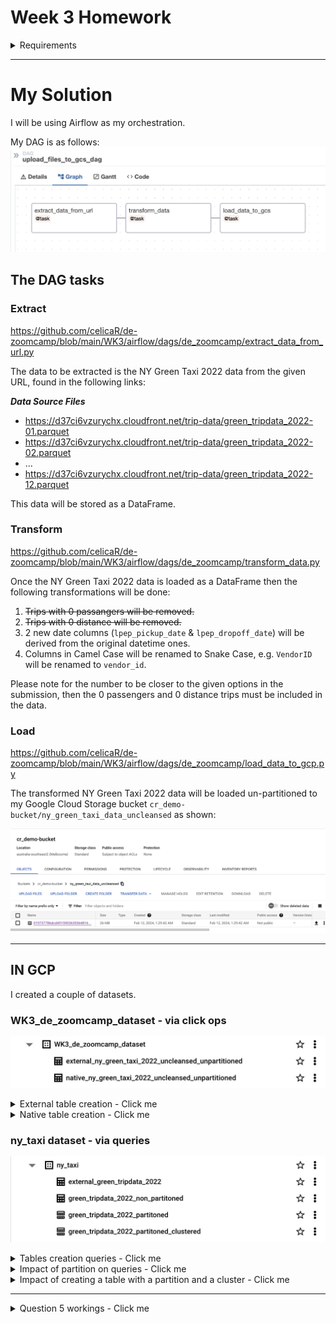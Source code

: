 # Week 3 Homework

<details>
  <summary>Requirements</summary>

### Requirements

ATTENTION: At the end of the submission form, you will be required to include a link to your GitHub repository or other public code-hosting site. This repository should contain your code for solving the homework. If your solution includes code that is not in file format (such as SQL queries or shell commands), please include these directly in the README file of your repository.

**Important Note:**

For this homework we will be using the 2022 Green Taxi Trip Record Parquet Files from the New York City Taxi Data found here:

https://www.nyc.gov/site/tlc/about/tlc-trip-record-data.page

If you are using orchestration such as Mage, Airflow or Prefect do not load the data into Big Query using the orchestrator.

Stop with loading the files into a bucket.

NOTE: You will need to use the PARQUET option files when creating an External Table

**SETUP:**

Create an external table using the Green Taxi Trip Records Data for 2022.

Create a table in BQ using the Green Taxi Trip Records for 2022 (do not partition or cluster this table).
</details>

---

# My Solution

I will be using Airflow as my orchestration.

My DAG is as follows:
![Alt text](./images/DAG.jpg "DAG Graph")

## The DAG tasks

### Extract

https://github.com/celicaR/de-zoomcamp/blob/main/WK3/airflow/dags/de_zoomcamp/extract_data_from_url.py

The data to be extracted is the NY Green Taxi 2022 data from the given URL, found in the following links:

***Data Source Files***
- https://d37ci6vzurychx.cloudfront.net/trip-data/green_tripdata_2022-01.parquet
- https://d37ci6vzurychx.cloudfront.net/trip-data/green_tripdata_2022-02.parquet
- ...
- https://d37ci6vzurychx.cloudfront.net/trip-data/green_tripdata_2022-12.parquet

This data will be stored as a DataFrame.

### Transform

https://github.com/celicaR/de-zoomcamp/blob/main/WK3/airflow/dags/de_zoomcamp/transform_data.py

Once the NY Green Taxi 2022 data is loaded as a DataFrame then the following transformations will be done:
1. ~~Trips with 0 passangers will be removed.~~
1. ~~Trips with 0 distance will be removed.~~
1. 2 new date columns (`lpep_pickup_date` & `lpep_dropoff_date`) will be derived from the original datetime ones.
1. Columns in Camel Case will be renamed to Snake Case, e.g. `VendorID` will be renamed to `vendor_id`.

Please note for the number to be closer to the given options in the submission, then the 0 passengers and 0 distance trips must be included in the data.

### Load

https://github.com/celicaR/de-zoomcamp/blob/main/WK3/airflow/dags/de_zoomcamp/load_data_to_gcp.py

The transformed NY Green Taxi 2022 data will be loaded un-partitioned to my Google Cloud Storage bucket `cr_demo-bucket/ny_green_taxi_data_uncleansed` as shown:

![Alt text](./images/bucket.jpg "bucket")

---

## IN GCP

I created a couple of datasets.

### WK3_de_zoomcamp_dataset - via click ops

![Alt text](./images/click-ops.jpg "WK3_de_zoomcamp_dataset")

<details>
  <summary>External table creation - Click me</summary>

##### External table

![Alt text](./images/external.jpg "external")
![Alt text](./images/external-2.jpg "external-2")
![Alt text](./images/external-3.jpg "external-3")
</details>

<details>
  <summary>Native table creation - Click me</summary>

##### Native/Materialzed table

![Alt text](./images/materialized.jpg "materialized")
![Alt text](./images/materialized-2.jpg "materialized-2")
![Alt text](./images/materialized-3.jpg "materialized-3")
</details>

### ny_taxi dataset - via queries

![Alt text](./images/queries.jpg "ny_taxi")

<details>
  <summary>Tables creation queries - Click me</summary>

``` sql
-- Creating external table referring to gcs path
CREATE OR REPLACE EXTERNAL TABLE `ny_taxi.external_green_tripdata_2022`
OPTIONS (
  format = 'parquet',
  uris = ['gs://cr_demo-bucket/ny_green_taxi_data_uncleansed/019737786dcd4515903635364816fba2-0.parquet']
);

-- Check green trip data 
-- This query will process 0 B when run
SELECT * FROM ny_taxi.external_green_tripdata_2022 limit 10;

-- Create a non partitioned table from external table 
-- This query will process 0 B when run
CREATE OR REPLACE TABLE ny_taxi.green_tripdata_2022_non_partitoned AS
SELECT * FROM ny_taxi.external_green_tripdata_2022;

-- Create a partitioned table from external table 
-- This query will process 0 B when run
CREATE OR REPLACE TABLE ny_taxi.green_tripdata_2022_partitoned
PARTITION BY
  DATE(lpep_pickup_datetime) AS
SELECT * FROM ny_taxi.external_green_tripdata_2022;
```
</details>

<details>
  <summary>Impact of partition on queries - Click me</summary>

``` sql
-- This query will process 12.82 MB when run.
SELECT DISTINCT(pulocation_id)
FROM ny_taxi.green_tripdata_2022_non_partitoned
WHERE DATE(lpep_pickup_datetime) BETWEEN '2022-06-01' AND '2022-06-30';

-- This query will process 1.12 MB when run.
SELECT DISTINCT(pulocation_id)
FROM ny_taxi.green_tripdata_2022_partitoned
WHERE DATE(lpep_pickup_datetime) BETWEEN '2022-06-01' AND '2022-06-30';

-- Let's look into the partitions
-- This query will process 10 MB when run.
SELECT table_name, partition_id, total_rows
FROM `ny_taxi.INFORMATION_SCHEMA.PARTITIONS`
WHERE table_name = 'green_tripdata_2022_partitoned'
ORDER BY total_rows DESC;
```
</details>

<details>
  <summary>Impact of creating a table with a partition and a cluster - Click me</summary>

``` sql
-- This query will process 0 B when run.
CREATE OR REPLACE TABLE ny_taxi.green_tripdata_2022_partitoned_clustered
PARTITION BY DATE(lpep_pickup_datetime)
CLUSTER BY pulocation_id AS
SELECT * FROM ny_taxi.external_green_tripdata_2022;

-- This query will process 7.28 MB when run.
SELECT count(*) as trips
FROM ny_taxi.green_tripdata_2022_partitoned
WHERE DATE(lpep_pickup_datetime) BETWEEN '2022-06-01' AND '2022-12-31'
  AND pulocation_id=1;

-- This query will process 1.14 MB when run.
SELECT count(*) as trips
FROM ny_taxi.green_tripdata_2022_partitoned_clustered
WHERE DATE(lpep_pickup_datetime) BETWEEN '2022-06-01' AND '2022-12-31'
  AND pulocation_id=1;
```
</details>

---
<details>
  <summary>Question 5 workings - Click me</summary>

``` sql
-- Write a query to retrieve the distinct PULocationID between lpep_pickup_datetime 06/01/2022 and 06/30/2022 (inclusive)

SELECT DISTINCT(pulocation_id) as trips
FROM ny_taxi.green_tripdata_2022_partitoned_clustered
WHERE DATE(lpep_pickup_datetime) BETWEEN '2022-06-01' AND '2022-06-30';


-- Use the materialized table you created earlier in your from clause and note the estimated bytes. 

-- This query will process 12.82 MB when run.
SELECT DISTINCT(pulocation_id) as trips
FROM WK3_de_zoomcamp_dataset.native_ny_green_taxi_2022_uncleansed_unpartitioned
WHERE DATE(lpep_pickup_datetime) BETWEEN '2022-06-01' AND '2022-06-30';

-- Now change the table in the from clause to the partitioned table you created for question 4 and note the estimated bytes processed. 

-- This query will process 1.12 MB when run.
SELECT DISTINCT(pulocation_id) as trips
FROM ny_taxi.green_tripdata_2022_partitoned
WHERE DATE(lpep_pickup_datetime) BETWEEN '2022-06-01' AND '2022-06-30'
```

What are these values?
- materialized table query will be 12.82 MB 
- partitioned table query will be 1.12 MB

</details>